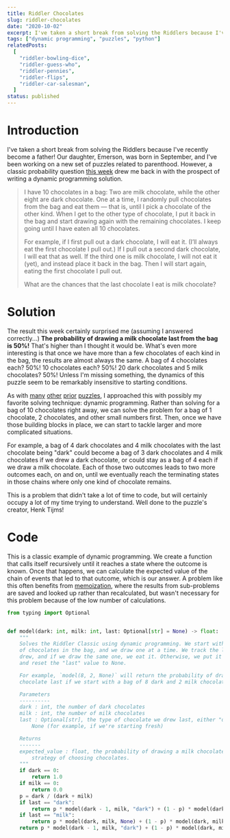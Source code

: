 ```yaml
---
title: Riddler Chocolates
slug: riddler-chocolates
date: "2020-10-02"
excerpt: I've taken a short break from solving the Riddlers because I've recently become a father! Our daughter, Emerson, was born in September, and I've been working on a new set of puzzles related to parenthood. However, a classic probability question from the Riddler drew me back in with the prospect of writing a dynamic programming solution.
tags: ["dynamic programming", "puzzles", "python"]
relatedPosts:
  [
    "riddler-bowling-dice",
    "riddler-guess-who",
    "riddler-pennies",
    "riddler-flips",
    "riddler-car-salesman",
  ]
status: published
---
```


# Introduction

I've taken a short break from solving the Riddlers because I've recently become a father! Our daughter, Emerson, was born in September, and I've been working on a new set of puzzles related to parenthood. However, a classic probability question <a href="https://fivethirtyeight.com/features/can-you-eat-all-the-chocolates/">this week</a> drew me back in with the prospect of writing a dynamic programming solution.

<blockquote>
I have 10 chocolates in a bag: Two are milk chocolate, while the other eight are dark chocolate. One at a time, I randomly pull chocolates from the bag and eat them — that is, until I pick a chocolate of the other kind. When I get to the other type of chocolate, I put it back in the bag and start drawing again with the remaining chocolates. I keep going until I have eaten all 10 chocolates.

For example, if I first pull out a dark chocolate, I will eat it. (I’ll always eat the first chocolate I pull out.) If I pull out a second dark chocolate, I will eat that as well. If the third one is milk chocolate, I will not eat it (yet), and instead place it back in the bag. Then I will start again, eating the first chocolate I pull out.

What are the chances that the last chocolate I eat is milk chocolate?

</blockquote>

# Solution

The result this week certainly surprised me (assuming I answered correctly...) **The probability of drawing a milk chocolate last from the bag is 50%!** That's higher than I thought it would be. What's even more interesting is that once we have more than a few chocolates of each kind in the bag, the results are almost always the same. A bag of 4 chocolates each? 50%! 10 chocolates each? 50%! 20 dark chocolates and 5 milk chocolates? 50%! Unless I'm missing something, the dynamics of this puzzle seem to be remarkably insensitive to starting conditions.

As with <a href="/riddler-bowling-dice">many</a> <a href="/riddler-guess-who">other</a> <a href="/riddler-pennies">prior</a> <a href="/riddler-flips">puzzles</a>, I approached this with possibly my favorite solving technique: dynamic programming. Rather than solving for a bag of 10 chocolates right away, we can solve the problem for a bag of 1 chocolate, 2 chocolates, and other small numbers first. Then, once we have those building blocks in place, we can start to tackle larger and more complicated situations.

For example, a bag of 4 dark chocolates and 4 milk chocolates with the last chocolate being "dark" could become a bag of 3 dark chocolates and 4 milk chocolates if we drew a dark chocolate, or could stay as a bag of 4 each if we draw a milk chocolate. Each of those two outcomes leads to two more outcomes each, on and on, until we eventually reach the terminating states in those chains where only one kind of chocolate remains.

This is a problem that didn't take a lot of time to code, but will certainly occupy a lot of my time trying to understand. Well done to the puzzle's creator, Henk Tijms!

# Code

This is a classic example of dynamic programming. We create a function that calls itself recursively until it reaches a state where the outcome is known. Once that happens, we can calculate the expected value of the chain of events that led to that outcome, which is our answer. A problem like this often benefits from <a href="https://en.wikipedia.org/wiki/Memoization">memoization</a>, where the results from sub-problems are saved and looked up rather than recalculated, but wasn't necessary for this problem because of the low number of calculations.

```python
from typing import Optional


def model(dark: int, milk: int, last: Optional[str] = None) -> float:
    """
    Solves the Riddler Classic using dynamic programming. We start with a given number
    of chocolates in the bag, and we draw one at a time. We track the last chocolate we
    drew, and if we draw the same one, we eat it. Otherwise, we put it back in the bag
    and reset the "last" value to None.

    For example, `model(8, 2, None)` will return the probability of drawing a milk
    chocolate last if we start with a bag of 8 dark and 2 milk chocolates.

    Parameters
    ----------
    dark : int, the number of dark chocolates
    milk : int, the number of milk chocolates
    last : Optional[str], the type of chocolate we drew last, either "dark", "milk", or
        None (for example, if we're starting fresh)

    Returns
    -------
    expected_value : float, the probability of drawing a milk chocolate last, given our
        strategy of choosing chocolates.
    """
    if dark == 0:
        return 1.0
    if milk == 0:
        return 0.0
    p = dark / (dark + milk)
    if last == "dark":
        return p * model(dark - 1, milk, "dark") + (1 - p) * model(dark, milk, None)
    if last == "milk":
        return p * model(dark, milk, None) + (1 - p) * model(dark, milk - 1, "milk")
    return p * model(dark - 1, milk, "dark") + (1 - p) * model(dark, milk - 1, "milk")
```

